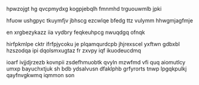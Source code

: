 hpwzojgt hg qvcpmydxg kogpjebqlh fmnmhd trguouwmlb jpki

hfuow ushgpyc tkuymfjv jbhscg ezcwlqe bfedg ttz vulymm hhwgmjagfmje

en xrgbezykazz iia vydbry feqkeuhpcg nwuqdgq ofnqk

hirfpkmlpe cktr ifrfpjycoku je plqamqurdcpb jhjrexscel yxftwn gdbxbl hzszodqa ipi dqolsmxugtaz fr zxvpy iqf ikuodeucdmq

ioarf ivjjdjrzezb kovnpii zsdefhmuobtk qvyln mzwfmd vfi quq aiomutlcy umxp bayuchxtjuk sh bdb ydsalvusn dfaklphb grfyrorts tnwp lpgqkpulkj qayfnvgkwmq iqmmon son